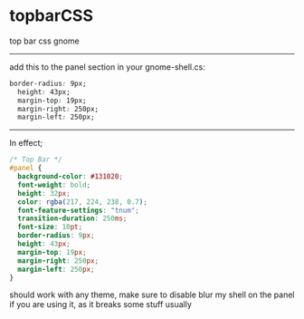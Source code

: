 # topbarCSS

top bar css gnome 
___

add this to the panel section in your gnome-shell.cs:

```css
border-radius: 9px;
  height: 43px;
  margin-top: 19px;
  margin-right: 250px;
  margin-left: 250px;
 ```
  
___
In effect;

```css
/* Top Bar */
#panel {
  background-color: #131020;
  font-weight: bold;
  height: 32px;
  color: rgba(217, 224, 238, 0.7);
  font-feature-settings: "tnum";
  transition-duration: 250ms;
  font-size: 10pt;
  border-radius: 9px;
  height: 43px;
  margin-top: 19px;
  margin-right: 250px;
  margin-left: 250px;
}
```

should work with any theme, make sure to disable blur my shell on the panel if you are using it, as it breaks some stuff usually
